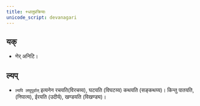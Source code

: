 ```yaml
---
title: +धातुप्रक्रियाः
unicode_script: devanagari
---
```


## यक्
- णेर् अनिटि।

## ल्यप्
- `ल्यपि लघुपूर्वात्` इत्यनेन रचयति(विरचय्य), घटयति (विघटय्य) कथयति (सङ्कथय्य)। किन्तु पातयति, (निपात्य), ईरयति (उदीर्य), खण्डयति (विखण्ड्य)। 
